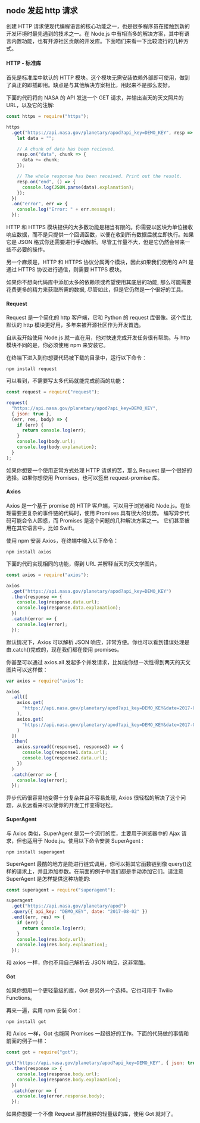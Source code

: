 ## node 发起 http 请求

创建 HTTP 请求使现代编程语言的核心功能之一，也是很多程序员在接触到新的开发环境时最先遇到的技术之一。在 Node.js 中有相当多的解决方案，其中有语言内置功能，也有开源社区贡献的开发库。下面咱们来看一下比较流行的几种方式。

#### HTTP - 标准库

首先是标准库中默认的 HTTP 模块。这个模块无需安装依赖外部即可使用，做到了真正的即插即用。缺点是与其他解决方案相比，用起来不是那么友好。

下面的代码将向 NASA 的 API 发送一个 GET 请求，并输出当天的天文照片的 URL，以及它的注解:

```js
const https = require("https");

https
  .get("https://api.nasa.gov/planetary/apod?api_key=DEMO_KEY", resp => {
    let data = "";

    // A chunk of data has been recieved.
    resp.on("data", chunk => {
      data += chunk;
    });

    // The whole response has been received. Print out the result.
    resp.on("end", () => {
      console.log(JSON.parse(data).explanation);
    });
  })
  .on("error", err => {
    console.log("Error: " + err.message);
  });
```

HTTP 和 HTTPS 模块提供的大多数功能是相当有限的。你需要以区块为单位接收响应数据，而不是只提供一个回调函数，以便在收到所有数据后就立即执行。如果它是 JSON 格式你还需要进行手动解析。尽管工作量不大，但是它仍然会带来一些不必要的操作。

另一个麻烦是，HTTP 和 HTTPS 协议分属两个模块，因此如果我们使用的 API 是通过 HTTPS 协议进行通信，则需要 HTTPS 模块。

如果你不想向代码库中添加太多的依赖项或希望使用其底层的功能, 那么可能需要花费更多的精力来获取所需的数据, 尽管如此，但是它仍然是一个很好的工具。

#### Request

Request 是一个简化的 http 客户端，它和 Python 的 request 库很像。这个库比默认的 http 模块更好用，多年来被开源社区作为开发首选。

自从我开始使用 Node.js 就一直在用，他对快速完成开发任务很有帮助。与 http 模块不同的是，你必须使用 npm 来安装它。

在终端下进入到你想要代码被下载的目录中，运行以下命令：

`npm install request`

可以看到，不需要写太多代码就能完成前面的功能：

```js
const request = require("request");

request(
  "https://api.nasa.gov/planetary/apod?api_key=DEMO_KEY",
  { json: true },
  (err, res, body) => {
    if (err) {
      return console.log(err);
    }
    console.log(body.url);
    console.log(body.explanation);
  }
);
```

如果你想要一个使用正常方式处理 HTTP 请求的苦，那么 Request 是一个很好的选择。如果你想使用 Promises，也可以签出 request-promise 库。

#### Axios

Axios 是一个基于 promise 的 HTTP 客户端，可以用于浏览器和 Node.js。在处理需要更复杂的事件链的代码时，使用 Promises 具有很大的优势。 编写异步代码可能会令人困惑，而 Promises 是这个问题的几种解决方案之一。 它们甚至被用在其它语言中，比如 Swift。

使用 npm 安装 Axios，在终端中输入以下命令：

`npm install axios`

下面的代码实现相同的功能，得到 URL 并解释当天的天文学图片。

```js
const axios = require("axios");

axios
  .get("https://api.nasa.gov/planetary/apod?api_key=DEMO_KEY")
  .then(response => {
    console.log(response.data.url);
    console.log(response.data.explanation);
  })
  .catch(error => {
    console.log(error);
  });
```

默认情况下，Axios 可以解析 JSON 响应，非常方便。你也可以看到错误处理是由.catch()完成的，现在我们都在使用 promises。

你甚至可以通过 axios.all 发起多个并发请求，比如说你想一次性得到两天的天文图片可以这样做：

```js
var axios = require("axios");

axios
  .all([
    axios.get(
      "https://api.nasa.gov/planetary/apod?api_key=DEMO_KEY&date=2017-08-03"
    ),
    axios.get(
      "https://api.nasa.gov/planetary/apod?api_key=DEMO_KEY&date=2017-08-02"
    )
  ])
  .then(
    axios.spread((response1, response2) => {
      console.log(response1.data.url);
      console.log(response2.data.url);
    })
  )
  .catch(error => {
    console.log(error);
  });
```

异步代码很容易地变得十分复杂并且不容易处理, Axios 很轻松的解决了这个问题，从长远看来可以使你的开发工作变得轻松。

#### SuperAgent

与 Axios 类似，SuperAgent 是另一个流行的库，主要用于浏览器中的 Ajax 请求，但也适用于 Node.js。使用以下命令安装 SuperAgent :

`npm install superagent`

SuperAgent 最酷的地方是能进行链式调用，你可以把其它函数链到像 query()这样的请求上，并且添加参数。在前面的例子中我们都是手动添加它们。请注意 SuperAgent 是怎样提供这种功能的:

```js
const superagent = require("superagent");

superagent
  .get("https://api.nasa.gov/planetary/apod")
  .query({ api_key: "DEMO_KEY", date: "2017-08-02" })
  .end((err, res) => {
    if (err) {
      return console.log(err);
    }
    console.log(res.body.url);
    console.log(res.body.explanation);
  });
```

和 axios 一样，你也不用自己解析去 JSON 响应，这非常酷。

#### Got

如果你想用一个更轻量级的库，Got 是另外一个选择。它也可用于 Twilio Functions。

再来一遍，实用 npm 安装 Got：

`npm install got`

和 Axios 一样，Got 也能同 Promises 一起很好的工作。下面的代码做的事情和前面的例子一样：

```js
const got = require("got");

got("https://api.nasa.gov/planetary/apod?api_key=DEMO_KEY", { json: true })
  .then(response => {
    console.log(response.body.url);
    console.log(response.body.explanation);
  })
  .catch(error => {
    console.log(error.response.body);
  });
```

如果你想要一个不像 Request 那样臃肿的轻量级的库，使用 Got 就对了。
